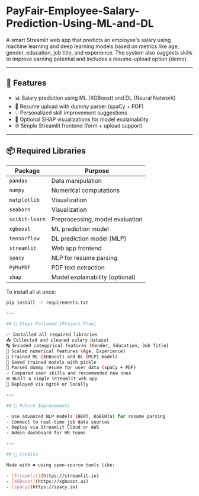 # PayFair-Employee-Salary-Prediction-Using-ML-and-DL

A smart Streamlit web app that predicts an employee's salary using machine learning and deep learning models based on metrics like age, gender, education, job title, and experience. The system also suggests skills to improve earning potential and includes a resume-upload option (demo).

---

## 🚀 Features

- 📊 Salary prediction using ML (XGBoost) and DL (Neural Network)
- 📄 Resume upload with dummy parser (spaCy + PDF)
- 💡 Personalized skill improvement suggestions
- 🧠 Optional SHAP visualizations for model explainability
- 🌐 Simple Streamlit frontend (form + upload support)

---

## 📦 Required Libraries

| Package        | Purpose                            |
|----------------|------------------------------------|
| `pandas`       | Data manipulation                  |
| `numpy`        | Numerical computations             |
| `matplotlib`   | Visualization                      |
| `seaborn`      | Visualization                      |
| `scikit-learn` | Preprocessing, model evaluation    |
| `xgboost`      | ML prediction model                |
| `tensorflow`   | DL prediction model (MLP)          |
| `streamlit`    | Web app frontend                   |
| `spacy`        | NLP for resume parsing             |
| `PyMuPDF`      | PDF text extraction                |
| `shap`         | Model explainability (optional)    |

To install all at once:
```bash
pip install -r requirements.txt

---

## 🧠 Steps Followed (Project Flow)

✅ Installed all required libraries  
📥 Collected and cleaned salary dataset  
🔠 Encoded categorical features (Gender, Education, Job Title)  
📏 Scaled numerical features (Age, Experience)  
🤖 Trained ML (XGBoost) and DL (MLP) models  
💾 Saved trained models with pickle  
🧠 Parsed dummy resume for user data (spaCy + PDF)  
💡 Compared user skills and recommended new ones  
🌐 Built a simple Streamlit web app  
🚀 Deployed via ngrok or locally  

---

## 📌 Future Improvements

- Use advanced NLP models (BERT, RoBERTa) for resume parsing  
- Connect to real-time job data sources  
- Deploy via Streamlit Cloud or AWS  
- Admin dashboard for HR teams  

---

## 🙌 Credits

Made with ❤️ using open-source tools like:

- [Streamlit](https://streamlit.io)  
- [XGBoost](https://xgboost.ai)  
- [spaCy](https://spacy.io)  
